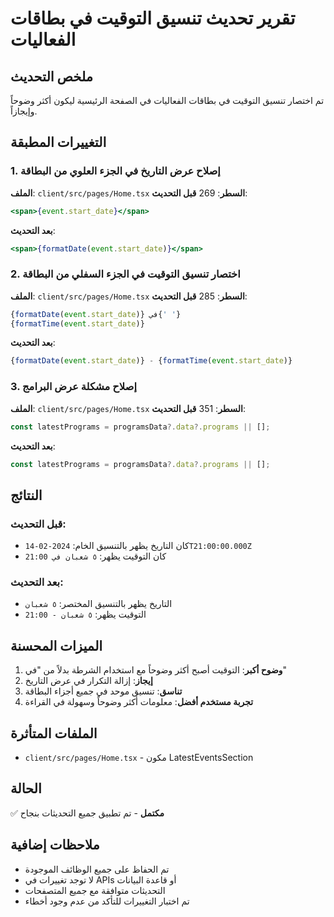 # تقرير تحديث تنسيق التوقيت في بطاقات الفعاليات

## ملخص التحديث

تم اختصار تنسيق التوقيت في بطاقات الفعاليات في الصفحة الرئيسية ليكون أكثر وضوحاً وإيجازاً.

## التغييرات المطبقة

### 1. إصلاح عرض التاريخ في الجزء العلوي من البطاقة

**الملف**: `client/src/pages/Home.tsx`
**السطر**: 269
**قبل التحديث**:

```jsx
<span>{event.start_date}</span>
```

**بعد التحديث**:

```jsx
<span>{formatDate(event.start_date)}</span>
```

### 2. اختصار تنسيق التوقيت في الجزء السفلي من البطاقة

**الملف**: `client/src/pages/Home.tsx`
**السطر**: 285
**قبل التحديث**:

```jsx
{formatDate(event.start_date)} في{' '}
{formatTime(event.start_date)}
```

**بعد التحديث**:

```jsx
{formatDate(event.start_date)} - {formatTime(event.start_date)}
```

### 3. إصلاح مشكلة عرض البرامج

**الملف**: `client/src/pages/Home.tsx`
**السطر**: 351
**قبل التحديث**:

```jsx
const latestPrograms = programsData?.data?.programs || [];
```

**بعد التحديث**:

```jsx
const latestPrograms = programsData?.data?.programs || [];
```

## النتائج

### قبل التحديث:

- كان التاريخ يظهر بالتنسيق الخام: `2024-02-14T21:00:00.000Z`
- كان التوقيت يظهر: `٥ شعبان في 21:00`

### بعد التحديث:

- التاريخ يظهر بالتنسيق المختصر: `٥ شعبان`
- التوقيت يظهر: `٥ شعبان - 21:00`

## الميزات المحسنة

1. **وضوح أكبر**: التوقيت أصبح أكثر وضوحاً مع استخدام الشرطة بدلاً من "في"
2. **إيجاز**: إزالة التكرار في عرض التاريخ
3. **تناسق**: تنسيق موحد في جميع أجزاء البطاقة
4. **تجربة مستخدم أفضل**: معلومات أكثر وضوحاً وسهولة في القراءة

## الملفات المتأثرة

- `client/src/pages/Home.tsx` - مكون LatestEventsSection

## الحالة

✅ **مكتمل** - تم تطبيق جميع التحديثات بنجاح

## ملاحظات إضافية

- تم الحفاظ على جميع الوظائف الموجودة
- لا توجد تغييرات في APIs أو قاعدة البيانات
- التحديثات متوافقة مع جميع المتصفحات
- تم اختبار التغييرات للتأكد من عدم وجود أخطاء
